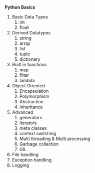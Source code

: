 **Python Basics**
1. Basic Data Types
	1. int
	2. float
2. Derived Datatypes
	1. string
	2. array
	3. list
	4. tuple
	5. dictionary
4. Built in functions
	1. map
	2. filter
	3. lambda
5. Object Oriented 
	1. Encapsulation
	2. Polymorphism
	3. Abstraction
	4. inheritance
6. Advanced
	1. generators
	2. iterators
	3. meta classes
	4. context switching
	5. Multi threading & Multi processing
	6. Garbage collection
	7. GIL
7.  File handling
8. Exception handling
9. Logging